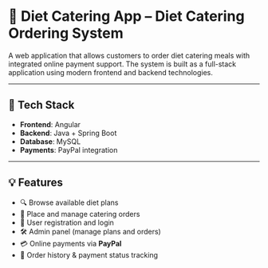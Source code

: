 # 🥗 Diet Catering App – Diet Catering Ordering System

A web application that allows customers to order diet catering meals with integrated online payment support. The system is built as a full-stack application using modern frontend and backend technologies.

---

## 🔧 Tech Stack

- **Frontend**: Angular  
- **Backend**: Java + Spring Boot  
- **Database**: MySQL  
- **Payments**: PayPal integration

---

## 💡 Features

- 🔍 Browse available diet plans  
- 📝 Place and manage catering orders  
- 🔐 User registration and login  
- 🛠️ Admin panel (manage plans and orders)  
- 💳 Online payments via **PayPal**  
- 📜 Order history & payment status tracking
